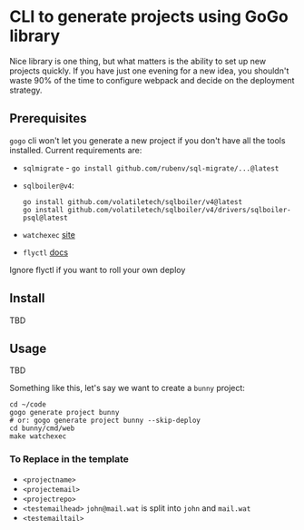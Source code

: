 # CLI to generate projects using GoGo library

Nice library is one thing, but what matters is the ability to set up new
projects quickly. If you have just one evening for a new idea, you shouldn't
waste 90% of the time to configure webpack and decide on the deployment
strategy.


## Prerequisites

`gogo` cli won't let you generate a new project if you don't have all the tools
installed. Current requirements are:

- `sqlmigrate` - `go install github.com/rubenv/sql-migrate/...@latest`
- `sqlboiler@v4`:

  ```
  go install github.com/volatiletech/sqlboiler/v4@latest
  go install github.com/volatiletech/sqlboiler/v4/drivers/sqlboiler-psql@latest
  ```

- `watchexec` [site](https://github.com/watchexec/watchexec)
- `flyctl` [docs](https://fly.io/docs/hands-on/install-flyctl/)

Ignore flyctl if you want to roll your own deploy


## Install

TBD

## Usage

TBD

Something like this, let's say we want to create a `bunny` project:

```
cd ~/code
gogo generate project bunny
# or: gogo generate project bunny --skip-deploy
cd bunny/cmd/web
make watchexec
```

### To Replace in the template

* `<projectname>`
* `<projectemail>`
* `<projectrepo>`
* `<testemailhead>` `john@mail.wat` is split into `john` and `mail.wat`
* `<testemailtail>`
